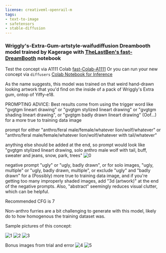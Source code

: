 ```yaml
---
license: creativeml-openrail-m
tags:
- text-to-image
- safetensors
- stable-diffusion
---
```

### Wriggly's-Extra-Gum-artstyle-waifudiffusion Dreambooth model trained by Kagerage with [TheLastBen's fast-DreamBooth](https://colab.research.google.com/github/TheLastBen/fast-stable-diffusion/blob/main/fast-DreamBooth.ipynb) notebook


Test the concept via A1111 Colab [fast-Colab-A1111](https://colab.research.google.com/github/TheLastBen/fast-stable-diffusion/blob/main/fast_stable_diffusion_AUTOMATIC1111.ipynb)
Or you can run your new concept via `diffusers` [Colab Notebook for Inference](https://colab.research.google.com/github/huggingface/notebooks/blob/main/diffusers/sd_dreambooth_inference.ipynb)

As the name suggests, this model was trained on that weird hand-drawn looking artwork that you'd find on the inside of a pack of Wriggly's Extra gum, ontop of Yiffy-e18.

PROMPTING ADVICE: Best results come from using the trigger word like "gvgtgm lineart drawing" or "gvgtgm stylized lineart drawing" or "gvgtgm shading lineart drawing", or "gvgtgm badly drawn lineart drawing" (Oof...) for a more true to training data image

prompt for either "anthro/feral male/female/whatever lion/wolf/whatever" or "anthro/feral male/female/whatever lion/wolf/whatever with tail/whatever"

anything else should be added at the end, so prompt would look like "gvgtgm stylized lineart drawing, solo anthro male wolf with tail, buff, sweater and jeans, snow, park, trees"
![0](https://huggingface.co/Kagerage/wriggly-s-extra-gum-artstyle-furry/resolve/main/sample_images/00245-2833040163-gvgtgm%20stylized%20lineart%20drawing%2C%20solo%20anthro%20male%20wolf%20with%20tail%2C%20buff%2C%20sweater%20and%20jeans%2C%20snow%2C%20park%2C%20trees.png)

negative prompt "ugly" or "ugly, badly drawn", or for solo images, "ugly, multiple" or "ugly, badly drawn, multiple", or exclude "ugly" and "badly drawn" for a (Possibly) more true to training data image, and if you're getting too many improperly shaded images, add "3d \(artwork\)" at the end of the negative prompts. Also, "abstract" seemingly reduces visual clutter, which can be helpful.

Recommended CFG is 7

Non-anthro furries are a bit challenging to generate with this model, likely do to how homogenous the training dataset was.

Sample pictures of this concept:

![1](https://huggingface.co/Kagerage/wriggly-s-extra-gum-artstyle-furry/resolve/main/sample_images/00312-1134468466-gvgtgm%20shading%20lineart%20drawing%2C%20anthro%20wolves%20with%20tail%2C%20female_male%2C%20eye%20contact%2C%20happy%2C%20sweater%20and%20jeans%2C%20heavy%20snow%2C%20city%2C%20c.png)
    ![2](https://huggingface.co/Kagerage/wriggly-s-extra-gum-artstyle-furry/resolve/main/sample_images/00193-981263969-gvgtgm%20shading%20lineart%20drawing%2C%20anthro%20wolves%20with%20tail%2C%20male_male%20pressing%20heads%20together%2C%20cute%2C%20sweater%20and%20jeans%2C%20heavy%20snow%2C.png)
    ![3](https://huggingface.co/Kagerage/wriggly-s-extra-gum-artstyle-furry/resolve/main/sample_images/00167-128089252-gvgtgm%20shading%20lineart%20drawing%2C%20anthro%20wolves%20with%20tail%2C%20female_female%20hug%2C%20sweater%20and%20jeans%2C%20heavy%20snow%2C%20city%2C%20cars%2C%20trees%2C%20he.png)

Bonus images from trial and error
![4](https://huggingface.co/Kagerage/wriggly-s-extra-gum-artstyle-furry/resolve/main/sample_images/00000-3671938673-gvgtgm%20illustration%2C%20two%20male%20anthro%20dog%2C%20chibi%2C%20tail.png)
    ![5](https://huggingface.co/Kagerage/wriggly-s-extra-gum-artstyle-furry/resolve/main/sample_images/00003-3671938676-gvgtgm%20illustration%2C%20two%20male%20anthro%20dog%2C%20chibi%2C%20tail.png)